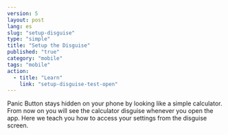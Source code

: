 ```yaml
---
version: 5
layout: post
lang: es
slug: "setup-disguise"
type: "simple"
title: "Setup the Disguise"
published: "true"
category: "mobile"
tags: "mobile"
action: 
  - title: "Learn"
    link: "setup-disguise-test-open"
---
```


Panic Button stays hidden on your phone by looking like a simple calculator. From now on you will see the calculator disguise whenever you open the app. Here we teach you how to access your settings from the disguise screen.
